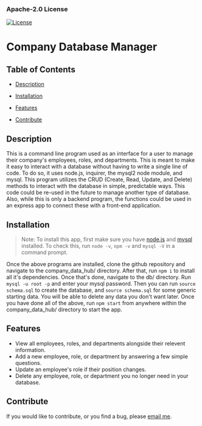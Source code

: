 ### Apache-2.0 License
 [![License](https://img.shields.io/badge/License-Apache_2.0-blue.svg)](https://opensource.org/licenses/Apache-2.0)

# Company Database Manager

## Table of Contents

- [Description](#Description)

- [Installation](#Installation)

- [Features](#Features)

- [Contribute](#Contribute)

## Description
This is a command line program used as an interface for a user to manage their company's employees, roles, and departments. This is meant to make it easy to interact with a database without having to write a single line of code. To do so, it uses node.js, inquirer, the mysql2 node module, and mysql. This program utilizes the CRUD (Create, Read, Update, and Delete) methods to interact with the database in simple, predictable ways.
This code could be re-used in the future to manage another type of database. Also, while this is only a backend program, the functions could be used in an express app to connect these with a front-end application.

## Installation
> Note: To install this app, first make sure you have [node.js](https://nodejs.org/it/download/) and [mysql](https://dev.mysql.com/downloads/installer/) installed.
To check this, run `node -v`, `npm -v` and `mysql -V` in a command prompt.

Once the above programs are installed, clone the github repository and navigate to the company_data_hub/ directory. After that, run `npm i` to install all it's dependencies. Once that's done, navigate to the db/ directory. Run `mysql -u root -p` and enter your mysql password. Then you can run `source schema.sql` to create the database, and `source schema.sql` for some generic starting data. You will be able to delete any data you don't want later.
Once you have done all of the above, run `npm start` from anywhere within the company_data_hub/ directory to start the app.

## Features

- View all employees, roles, and departments alongside their relevent information.
- Add a new employee, role, or department by answering a few simple questions.
- Update an employee's role if their position changes.
- Delete any employee, role, or department you no longer need in your database.

## Contribute
If you would like to contribute, or you find a bug, please [email me](mailto:PhoenixStaley_Developer@outlook.com).
